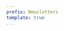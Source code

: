 ```yaml
---
prefix: Newsletters
template: true
...
```


<iframe id="newsletter" frameborder="0" class="w-100" style="height:calc(100vh - var(--navbar-height) - 3rem)"></iframe>

<!-- This page will be rendered at /newsletter/yyyy-mm/ -- so we need ../ before newsletter.js -->
<script src="../newsletter.js"></script>
